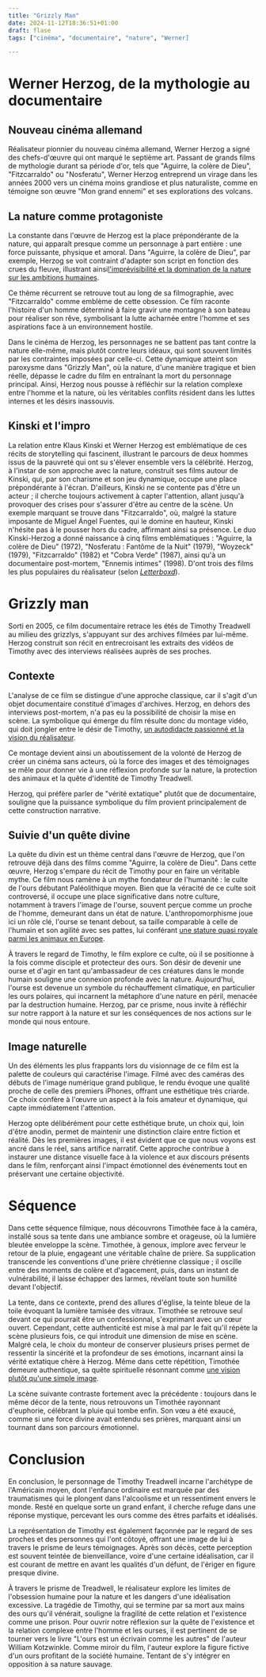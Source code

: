 ```yaml
---
title: "Grizzly Man"
date: 2024-11-12T18:36:51+01:00
draft: flase
tags: ["cinéma", "documentaire", "nature", "Werner]

---
```


# Werner Herzog, de la mythologie au documentaire

## Nouveau cinéma allemand

Réalisateur pionnier du nouveau cinéma allemand, Werner Herzog a signé
des chefs-d'œuvre qui ont marqué le septième art. Passant de grands
films de mythologie durant sa période d'or, tels que \"Aguirre, la
colère de Dieu\", \"Fitzcarraldo\" ou \"Nosferatu\", Werner Herzog
entreprend un virage dans les années 2000 vers un cinéma moins grandiose
et plus naturaliste, comme en témoigne son œuvre \"Mon grand ennemi\" et
ses explorations des volcans.

## La nature comme protagoniste

La constante dans l'œuvre de Herzog est la place prépondérante de la
nature, qui apparaît presque comme un personnage à part entière : une
force puissante, physique et amoral. Dans \"Aguirre, la colère de
Dieu\", par exemple, Herzog se voit contraint d'adapter son script en
fonction des crues du fleuve, illustrant ainsi[l'imprévisibilité et la
domination de la nature sur les ambitions
humaines](https://www.dvdclassik.com/critique/aguirre-la-colere-de-dieu-herzog).


Ce thème récurrent se retrouve tout au long de sa filmographie, avec
\"Fitzcarraldo\" comme emblème de cette obsession. Ce film raconte
l'histoire d'un homme déterminé à faire gravir une montagne à son bateau
pour réaliser son rêve, symbolisant la lutte acharnée entre l'homme et
ses aspirations face à un environnement hostile.

Dans le cinéma de Herzog, les personnages ne se battent pas tant contre
la nature elle-même, mais plutôt contre leurs idéaux, qui sont souvent
limités par les contraintes imposées par celle-ci. Cette dynamique
atteint son paroxysme dans \"Grizzly Man\", où la nature, d'une manière
tragique et bien réelle, dépasse le cadre du film en entraînant la mort
du personnage principal. Ainsi, Herzog nous pousse à réfléchir sur la
relation complexe entre l'homme et la nature, où les véritables conflits
résident dans les luttes internes et les désirs inassouvis.

## Kinski et l'impro

La relation entre Klaus Kinski et Werner Herzog est emblématique de ces
récits de storytelling qui fascinent, illustrant le parcours de deux
hommes issus de la pauvreté qui ont su s'élever ensemble vers la
célébrité. Herzog, à l'instar de son approche avec la nature, construit
ses films autour de Kinski, qui, par son charisme et son jeu dynamique,
occupe une place prépondérante à l'écran. D'ailleurs, Kinski ne se
contente pas d'être un acteur ; il cherche toujours activement à capter
l'attention, allant jusqu'à provoquer des crises pour s'assurer d'être
au centre de la scène. Un exemple marquant se trouve dans
\"Fitzcarraldo\", où, malgré la stature imposante de Miguel Ángel
Fuentes, qui le domine en hauteur, Kinski n'hésite pas à le pousser hors
du cadre, affirmant ainsi sa présence. Le duo Kinski-Herzog a donné
naissance à cinq films emblématiques : \"Aguirre, la colère de Dieu\"
(1972), \"Nosferatu : Fantôme de la Nuit\" (1979), \"Woyzeck\" (1979),
\"Fitzcarraldo\" (1982) et \"Cobra Verde\" (1987), ainsi qu'à un
documentaire post-mortem, \"Ennemis intimes\" (1998). D'ont trois des
films les plus populaires du réalisateur (selon
*[Letterboxd](https://letterboxd.com/director/werner-herzog/)*).

# Grizzly man

Sorti en 2005, ce film documentaire retrace les étés de Timothy
Treadwell au milieu des grizzlys, s'appuyant sur des archives filmées
par lui-même. Herzog construit son récit en entrecroisant les extraits
des vidéos de Timothy avec des interviews réalisées auprès de ses
proches.

## Contexte

L'analyse de ce film se distingue d'une approche classique, car il
s'agit d'un objet documentaire constitué d'images d'archives. Herzog, en
dehors des interviews post-mortem, n'a pas eu la possibilité de choisir
la mise en scène. La symbolique qui émerge du film résulte donc du
montage vidéo, qui doit jongler entre le désir de Timothy, [un
autodidacte passionné et la vision du réalisateur](https://www.rayonvertcinema.org/grizzly-man-werner-herzog/).

Ce montage devient ainsi un aboutissement de la volonté de Herzog de
créer un cinéma sans acteurs, où la force des images et des témoignages
se mêle pour donner vie à une réflexion profonde sur la nature, la
protection des animaux et la quête d'identité de Timothy Treadwell.

Herzog, qui préfère parler de \"vérité extatique\" plutôt que de
documentaire, souligne que la puissance symbolique du film provient
principalement de cette construction narrative.

## Suivie d'un quête divine

La quête du divin est un thème central dans l'œuvre de Herzog, que l'on
retrouve déjà dans des films comme \"Aguirre, la colère de Dieu\". Dans
cette œuvre, Herzog s'empare du récit de Timothy pour en faire un
véritable mythe. Ce film nous ramène à un mythe fondateur de l'humanité
\: le culte de l'ours débutant Paléolithique moyen. Bien que la véracité
de ce culte soit controversé, il occupe une place significative dans
notre culture, notamment à travers l'image de l'ourse, souvent perçue
comme un proche de l'homme, demeurant dans un état de nature.
L'anthropomorphisme joue ici un rôle clé, l'ourse se tenant debout, sa
taille comparable à celle de l'humain et son agilité avec ses pattes,
lui conférant [une stature quasi royale parmi les animaux en
Europe](https://fr.wikipedia.org/w/index.php?title=Ours_dans_la_culture&oldid=218757116).

À travers le regard de Timothy, le film explore ce culte, où il se
positionne à la fois comme disciple et protecteur des ours. Son désir de
devenir une ourse et d'agir en tant qu'ambassadeur de ces créatures dans
le monde humain souligne une connexion profonde avec la nature.
Aujourd'hui, l'ourse est devenue un symbole du réchauffement climatique,
en particulier les ours polaires, qui incarnent la métaphore d'une
nature en péril, menacée par la destruction humaine. Herzog, par ce
prisme, nous invite à réfléchir sur notre rapport à la nature et sur les
conséquences de nos actions sur le monde qui nous entoure.

## Image naturelle

Un des éléments les plus frappants lors du visionnage de ce film est la
palette de couleurs qui caractérise l'image. Filmé avec des caméras des
débuts de l'image numérique grand publique, le rendu évoque une qualité
proche de celle des premiers iPhones, offrant une esthétique très
criarde. Ce choix confère à l'œuvre un aspect à la fois amateur et
dynamique, qui capte immédiatement l'attention.

Herzog opte délibérément pour cette esthétique brute, un choix qui, loin
d'être anodin, permet de maintenir une distinction claire entre fiction
et réalité. Dès les premières images, il est évident que ce que nous
voyons est ancré dans le réel, sans artifice narratif. Cette approche
contribue à instaurer une distance visuelle face à la violence et aux
discours présents dans le film, renforçant ainsi l'impact émotionnel des
événements tout en préservant une certaine objectivité.

# Séquence

Dans cette séquence filmique, nous découvrons Timothée face à la caméra,
installé sous sa tente dans une ambiance sombre et orageuse, où la
lumière bleutée enveloppe la scène. Timothée, à genoux, implore avec
ferveur le retour de la pluie, engageant une véritable chaîne de prière.
Sa supplication transcende les conventions d'une prière chrétienne
classique ; il oscille entre des moments de colère et d'agacement, puis,
dans un instant de vulnérabilité, il laisse échapper des larmes,
révélant toute son humilité devant l'objectif.

La tente, dans ce contexte, prend des allures d'église, la teinte bleue
de la toile évoquant la lumière tamisée des vitraux. Timothée se
retrouve seul devant ce qui pourrait être un confessionnal, s'exprimant
avec un cœur ouvert. Cependant, cette authenticité est mise à mal par le
fait qu'il répète la scène plusieurs fois, ce qui introduit une
dimension de mise en scène. Malgré cela, le choix du monteur de
conserver plusieurs prises permet de ressentir la sincérité et la
profondeur de ses émotions, incarnant ainsi la vérité extatique chère à
Herzog. Même dans cette répétition, Timothée demeure authentique, sa
quête spirituelle résonnant comme [une vision plutôt qu'une simple
image](https://www.liberation.fr/cinema/2008/12/17/herzog-illuminer-la-verite_296851/).

La scène suivante contraste fortement avec la précédente : toujours dans
le même décor de la tente, nous retrouvons un Timothée rayonnant
d'euphorie, célébrant la pluie qui tombe enfin. Son vœu a été exaucé,
comme si une force divine avait entendu ses prières, marquant ainsi un
tournant dans son parcours émotionnel.

# Conclusion

En conclusion, le personnage de Timothy Treadwell incarne l'archétype de
l'Américain moyen, dont l'enfance ordinaire est marquée par des
traumatismes qui le plongent dans l'alcoolisme et un ressentiment envers
le monde. Resté en quelque sorte un grand enfant, il cherche refuge dans
une réponse mystique, percevant les ours comme des êtres parfaits et
idéalisés.

La représentation de Timothy est également façonnée par le regard de ses
proches et des personnes qui l'ont côtoyé, offrant une image de lui à
travers le prisme de leurs témoignages. Après son décès, cette
perception est souvent teintée de bienveillance, voire d'une certaine
idéalisation, car il est courant de mettre en avant les qualités d'un
défunt, de l'ériger en figure presque divine.

À travers le prisme de Treadwell, le réalisateur explore les limites de
l'obsession humaine pour la nature et les dangers d'une idéalisation
excessive. La tragédie de Timothy, qui se termine par sa mort aux mains
des ours qu'il vénérait, souligne la fragilité de cette relation et
l'existence comme une prison. Pour ouvrir notre réflexion sur la quête
de l'existence et la relation complexe entre l'homme et les ourses, il
est pertinent de se tourner vers le livre \"L'ours est un écrivain comme
les autres\" de l'auteur William Kotzwinkle.
Comme miroir du film, l'auteur explore la figure fictive d'un ours
profitant de la société humaine. Tentant de s'y intégrer en opposition à
sa nature sauvage.

